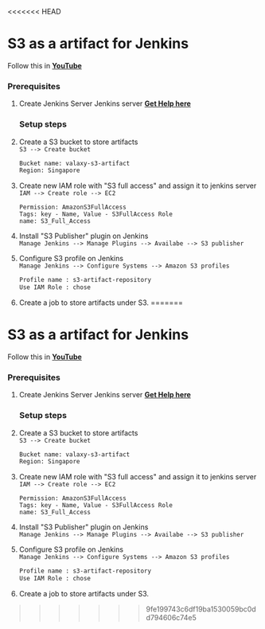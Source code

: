 <<<<<<< HEAD

#  S3 as a artifact for Jenkins

Follow this in  **[YouTube](https://youtu.be/GQZYpIRxi-g)**

### Prerequisites
1. Create Jenkins Server
  Jenkins server **[Get Help here](https://www.youtube.com/watch?v=M32O4Yv0ANc)**

   ### Setup steps 
1. Create a S3 bucket to store artifacts  
    `S3 --> Create bucket `
      ```sh 
   Bucket name: valaxy-s3-artifact 
   Region: Singapore
   ```
1. Create new IAM role with "S3 full access" and assign it to jenkins server  
   `IAM --> Create role --> EC2` 
   ```ssh 
   Permission: AmazonS3FullAccess 
   Tags: key - Name, Value - S3FullAccess Role 
   name: S3_Full_Access
   ```
   
1. Install "S3 Publisher" plugin on Jenkins  
  `Manage Jenkins --> Manage Plugins --> Availabe --> S3 publisher`

1. Configure S3 profile on Jenkins  
  `Manage Jenkins --> Configure Systems --> Amazon S3 profiles` 
   ```sh
   Profile name : s3-artifact-repository 
   Use IAM Role : chose
   ```

1. Create a job to store artifacts under S3.
=======

#  S3 as a artifact for Jenkins

Follow this in  **[YouTube](https://youtu.be/GQZYpIRxi-g)**

### Prerequisites
1. Create Jenkins Server
  Jenkins server **[Get Help here](https://www.youtube.com/watch?v=M32O4Yv0ANc)**

   ### Setup steps 
1. Create a S3 bucket to store artifacts  
    `S3 --> Create bucket `
      ```sh 
   Bucket name: valaxy-s3-artifact 
   Region: Singapore
   ```
1. Create new IAM role with "S3 full access" and assign it to jenkins server  
   `IAM --> Create role --> EC2` 
   ```ssh 
   Permission: AmazonS3FullAccess 
   Tags: key - Name, Value - S3FullAccess Role 
   name: S3_Full_Access
   ```
   
1. Install "S3 Publisher" plugin on Jenkins  
  `Manage Jenkins --> Manage Plugins --> Availabe --> S3 publisher`

1. Configure S3 profile on Jenkins  
  `Manage Jenkins --> Configure Systems --> Amazon S3 profiles` 
   ```sh
   Profile name : s3-artifact-repository 
   Use IAM Role : chose
   ```

1. Create a job to store artifacts under S3.
>>>>>>> 9fe199743c6df19ba1530059bc0dd794606c74e5
